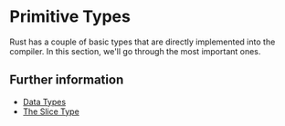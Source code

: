 # Primitive Types

Rust has a couple of basic types that are directly implemented into the
compiler. In this section, we'll go through the most important ones.

## Further information

- [Data Types](https://doc.rust-lang.org/stable/book/ch03-02-data-types.html)
- [The Slice Type](https://doc.rust-lang.org/stable/book/ch04-03-slices.html)
